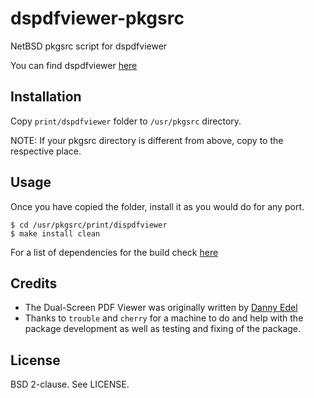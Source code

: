 dspdfviewer-pkgsrc
==================

NetBSD pkgsrc script for dspdfviewer

You can find dspdfviewer [here][1]

Installation
------------

Copy `print/dspdfviewer` folder to `/usr/pkgsrc` directory.

NOTE: If your pkgsrc directory is different from above, copy to the respective
place.

Usage
-----

Once you have copied the folder, install it as you would do for any port.

`$ cd /usr/pkgsrc/print/dispdfviewer`<br>
`$ make install clean`

For a list of dependencies for the build check [here][2]

Credits
-------

* The Dual-Screen PDF Viewer was originally written by [Danny Edel][3]
* Thanks to `trouble` and `cherry` for a machine to do and help with the package
  development as well as testing and fixing of the package.

License
-------

BSD 2-clause. See LICENSE.

[1]: http://dspdfviewer.danny-edel.de/
[2]: http://dspdfviewer.danny-edel.de/installation/source/options.html
[3]: https://github.com/dannyedel
